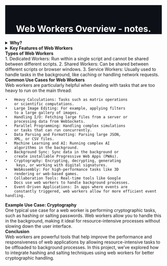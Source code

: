 <div style="text-align: center; background-color: #0D1117; padding-top: 20px;">
  <h1 style="color: #FFFFFF">
    Web Workers Overview - notes.
  </h1>
</div>

<details>
  <summary style="font-weight: bold">Why?</summary>
  Web Workers allow you to run tasks in the background without interrupting the main event loop. They are especially useful for handling heavy computations or I/O-bound tasks. In today’s lecture, for example, we used Amiibo to fetch data with a web worker.
</details>


<details>
  <summary style="font-weight: bold">Key Features of Web Workers</summary>
  •	    Concurrency: Perform heavy tasks in the background 
        without disrupting the UI.
	•	Isolated Context: Web workers run in a separate 
         environment, making them ideal for handling tasks independently.
	•	Communication via Messaging: Web workers use 
        postMessage to send messages between workers, allowing systems to communicate between different sides of the application.
	•	Scalability with Multiple Workers: You can have 
         multiple workers running simultaneously, and even add service workers for additional background tasks.
</details>

<summary style="font-weight: bold">Types of Web Workers</summary>
	1.	Dedicated Workers: Run within a single script and 
        cannot be shared between different scripts.
	2.	Shared Workers: Can be shared between different 
        scripts or browser windows.
	3.	Service Workers: Usually used to handle tasks in the 
        background, like caching or handling network requests.
</details>

<summary style="font-weight: bold">Common Use Cases for Web Workers</summary>
	Web workers are particularly helpful when dealing with tasks that are too heavy to run on the main thread:

	•	Heavy Calculations: Tasks such as matrix operations 
        or scientific computations.
	•	Large Image Editing: For example, applying filters 
        to a large gallery of images.
	•	Handling I/O: Fetching large files from a server or 
        processing data from WebSockets.
	•	Parallel Programming: Handling complex simulations 
        or tasks that can run concurrently.
	•	Data Parsing and Formatting: Parsing large JSON, 
        XML, or CSV files.
	•	Machine Learning and AI: Running complex AI 
        algorithms in the background.
	•	Background Sync: Sync data in the background or 
        create installable Progressive Web Apps (PWAs).
	•	Cryptography: Encrypting, decrypting, generating
         keys, or working with digital signatures.
	•	WebAssembly: For high-performance tasks like 3D 
        rendering or web-based games.
	•	Collaboration Tools: Real-time tools like Google 
        Docs use web workers to handle background processes.
	•	Event-Driven Applications: In apps where events are 
        constantly triggered, web workers allow for more efficient event handling.
</details>
<summary style="font-weight: bold">Example Use Case: Cryptography</summary>
One typical use case for a web worker is performing cryptographic tasks, such as hashing or salting passwords. Web workers allow you to handle this in the background, making it ideal for resource-intensive processes without slowing down the user interface.
</details>
<summary style="font-weight: bold">Conclusion</summary>
Web workers are powerful tools that help improve the performance and responsiveness of web applications by allowing resource-intensive tasks to be offloaded to background processes. In this project, we’ve explored how to integrate hashing and salting techniques using web workers for better cryptographic handling.
</details>
